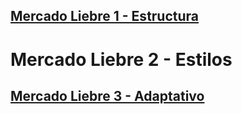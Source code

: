 ## [Mercado Liebre 1 - Estructura](https://github.com/ema201217/mercado-liebre-all/tree/estructura-ml1)
# Mercado Liebre 2 - Estilos
## [Mercado Liebre 3 - Adaptativo](https://github.com/ema201217/mercado-liebre-all/tree/adaptativo-ml3)
